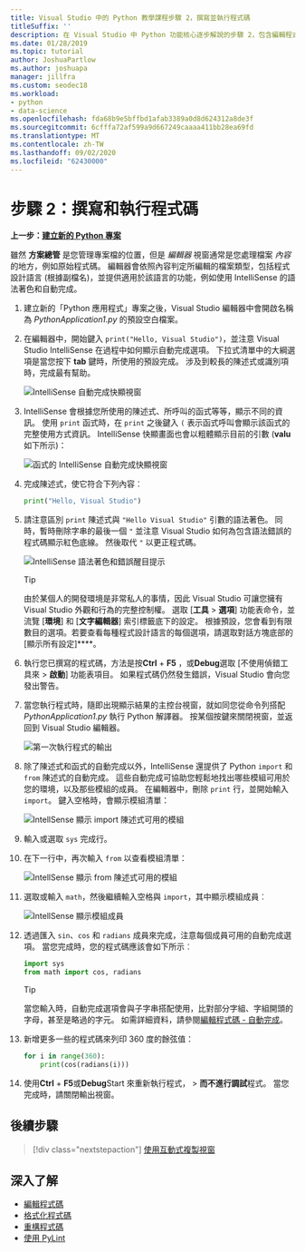 ```yaml
---
title: Visual Studio 中的 Python 教學課程步驟 2，撰寫並執行程式碼
titleSuffix: ''
description: 在 Visual Studio 中 Python 功能核心逐步解說的步驟 2，包含編輯程式碼和執行專案。
ms.date: 01/28/2019
ms.topic: tutorial
author: JoshuaPartlow
ms.author: joshuapa
manager: jillfra
ms.custom: seodec18
ms.workload:
- python
- data-science
ms.openlocfilehash: fda68b9e5bffbd1afab3389a0d8d624312a8de3f
ms.sourcegitcommit: 6cfffa72af599a9d667249caaaa411bb28ea69fd
ms.translationtype: MT
ms.contentlocale: zh-TW
ms.lasthandoff: 09/02/2020
ms.locfileid: "62430000"
---
```

# <a name="step-2-write-and-run-code"></a>步驟 2：撰寫和執行程式碼

**上一步：[建立新的 Python 專案](tutorial-working-with-python-in-visual-studio-step-01-create-project.md)**

雖然 **方案總管** 是您管理專案檔的位置，但是 *編輯器* 視窗通常是您處理檔案 *內容* 的地方，例如原始程式碼。 編輯器會依照內容判定所編輯的檔案類型，包括程式設計語言 (根據副檔名)，並提供適用於該語言的功能，例如使用 IntelliSense 的語法著色和自動完成。

1. 建立新的「Python 應用程式」專案之後，Visual Studio 編輯器中會開啟名稱為 *PythonApplication1.py* 的預設空白檔案。

1. 在編輯器中，開始鍵入 `print("Hello, Visual Studio")`，並注意 Visual Studio IntelliSense 在過程中如何顯示自動完成選項。 下拉式清單中的大綱選項是當您按下 **tab** 鍵時，所使用的預設完成。 涉及到較長的陳述式或識別項時，完成最有幫助。

    ![IntelliSense 自動完成快顯視窗](media/vs-getting-started-python-04-IntelliSense1b.png)

1. IntelliSense 會根據您所使用的陳述式、所呼叫的函式等等，顯示不同的資訊。 使用 `print` 函式時，在 `print` 之後鍵入 `(` 表示函式呼叫會顯示該函式的完整使用方式資訊。 IntelliSense 快顯畫面也會以粗體顯示目前的引數 (**valu** 如下所示)：

    ![函式的 IntelliSense 自動完成快顯視窗](media/vs-getting-started-python-05-IntelliSense2b.png)

1. 完成陳述式，使它符合下列內容︰

    ```python
    print("Hello, Visual Studio")
    ```

1. 請注意區別 `print` 陳述式與 `"Hello Visual Studio"` 引數的語法著色。 同時，暫時刪除字串的最後一個 `"` 並注意 Visual Studio 如何為包含語法錯誤的程式碼顯示紅色底線。 然後取代 `"` 以更正程式碼。

    ![IntelliSense 語法著色和錯誤醒目提示](media/vs-getting-started-python-06-IntelliSense3b.png)

    > [!Tip]
    > 由於某個人的開發環境是非常私人的事情，因此 Visual Studio 可讓您擁有 Visual Studio 外觀和行為的完整控制權。 選取 [**工具**  >  **選項**] 功能表命令，並流覽 [**環境**] 和 [**文字編輯器**] 索引標籤底下的設定。 根據預設，您會看到有限數目的選項。若要查看每種程式設計語言的每個選項，請選取對話方塊底部的 [顯示所有設定]****。

1. 執行您已撰寫的程式碼，方法是按**Ctrl** + **F5** ，或**Debug**選取 [不使用偵錯工具來  >  **啟動**] 功能表項目。 如果程式碼仍然發生錯誤，Visual Studio 會向您發出警告。

1. 當您執行程式時，隨即出現顯示結果的主控台視窗，就如同您從命令列搭配 *PythonApplication1.py* 執行 Python 解譯器。 按某個按鍵來關閉視窗，並返回到 Visual Studio 編輯器。

    ![第一次執行程式的輸出](media/vs-getting-started-python-07-output.png)

1. 除了陳述式和函式的自動完成以外，IntelliSense 還提供了 Python `import` 和 `from` 陳述式的自動完成。 這些自動完成可協助您輕鬆地找出哪些模組可用於您的環境，以及那些模組的成員。 在編輯器中，刪除 `print` 行，並開始輸入 `import`。 鍵入空格時，會顯示模組清單：

    ![IntellSense 顯示 import 陳述式可用的模組](media/vs-getting-started-python-08-import1.png)

1. 輸入或選取 `sys` 完成行。

1. 在下一行中，再次輸入 `from` 以查看模組清單：

    ![IntellSense 顯示 from 陳述式可用的模組](media/vs-getting-started-python-09-import2.png)

1. 選取或輸入 `math`，然後繼續輸入空格與 `import`，其中顯示模組成員︰

    ![IntellSense 顯示模組成員](media/vs-getting-started-python-10-import3.png)

1. 透過匯入 `sin`、`cos` 和 `radians` 成員來完成，注意每個成員可用的自動完成選項。 當您完成時，您的程式碼應該會如下所示︰

    ```python
    import sys
    from math import cos, radians
    ```

    > [!Tip]
    > 當您輸入時，自動完成選項會與子字串搭配使用，比對部分字組、字組開頭的字母，甚至是略過的字元。 如需詳細資料，請參閱[編輯程式碼 - 自動完成](editing-python-code-in-visual-studio.md#completions)。

1. 新增更多一些的程式碼來列印 360 度的餘弦值：

    ```python
    for i in range(360):
        print(cos(radians(i)))
    ```

1. 使用**Ctrl** + **F5**或**Debug**Start 來重新執行程式，  >  **而不進行調試**程式。 當您完成時，請關閉輸出視窗。

## <a name="next-step"></a>後續步驟

> [!div class="nextstepaction"]
> [使用互動式複製視窗](tutorial-working-with-python-in-visual-studio-step-03-interactive-repl.md)

## <a name="go-deeper"></a>深入了解

- [編輯程式碼](editing-python-code-in-visual-studio.md)
- [格式化程式碼](formatting-python-code.md)
- [重構程式碼](refactoring-python-code.md)
- [使用 PyLint](linting-python-code.md)
